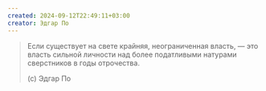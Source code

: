 ```yaml
---
created: 2024-09-12T22:49:11+03:00
creator: Эдгар По
---
```


> Если существует на свете крайняя, неограниченная власть, — это власть сильной личности над более податливыми натурами сверстников в годы отрочества.
> 
> (c) Эдгар По


